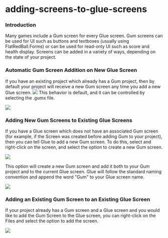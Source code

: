 # adding-screens-to-glue-screens

### Introduction

Many games include a Gum screen for every Glue screen. Gum screens can be used for UI such as buttons and textboxes (usually using FlatRedBall.Forms) or can be used for read-only UI such as score and health display. Screens can be added in a variety of ways, depending on the state of your project.

### Automatic Gum Screen Addition on New Glue Screen

If you have an existing project which already has a Gum project, then by default your project will receive a new Gum screen any time you add a new Glue screen. [![](../../../media/2021-05-2021\_May\_13\_112104.gif)](../../../media/2021-05-2021\_May\_13\_112104.gif) This behavior is default, and it can be controlled by selecting the .gumx file.

![](../../../media/2021-05-img\_609d5c7e6a6e3.png)

### Adding New Gum Screens to Existing Glue Screens

If you have a Glue screen which does not have an associated Gum screen (for example, if the Screen was created before adding Gum to your project), then you can tell Glue to add a new Gum screen. To do this, select and right-click on the screen, and select the option to create a new Gum screen.

![](../../../media/2021-05-img\_609d5d0248fe5.png)

This option will create a new Gum screen and add it both to your Gum project and to the current Glue screen. Glue will follow the standard naming convention and append the word "Gum" to your Glue screen name.

![](../../../media/2021-05-img\_609d5d335f9a9.png)

### Adding an Existing Gum Screen to an Existing Glue Screen

If your project already has a Gum screen and a Glue screen and you would like to add the Gum Screen to the Glue screen, you can right-click on the Files and select the option to add the screen.

![](../../../media/2021-05-img\_609d754e5fb91.png)

&#x20; &#x20;

